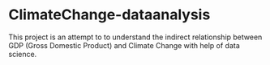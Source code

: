 # ClimateChange-dataanalysis
This project is an attempt to to understand the indirect relationship between GDP (Gross Domestic Product) and Climate Change with help of data science.
